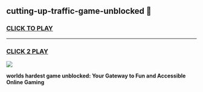 
## cutting-up-traffic-game-unblocked 👋
<h3>
<a href="https://premium.freeplayer.one?title=cutting-up-traffic-game-unblocked&ref=14F">CLICK TO PLAY</a></h3>
<hr>

<h3>
<a href="https://premium.freeplayer.one?title=cutting-up-traffic-game-unblocked&ref=14F">CLICK 2 PLAY</a>
  
</h3>

<a href="https://premium.freeplayer.one?title=cutting-up-traffic-game-unblocked&ref=12F/"><img src="https://clearcache.store/games.png"></a>


**worlds hardest game unblocked: Your Gateway to Fun and Accessible Online Gaming**
